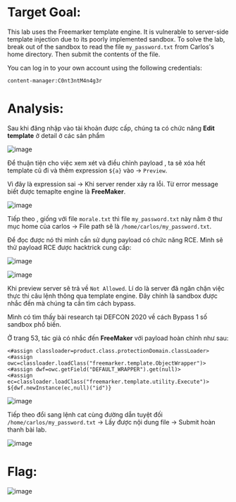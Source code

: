 # Target Goal:
This lab uses the Freemarker template engine. It is vulnerable to server-side template injection due to its poorly implemented sandbox. To solve the lab, break out of the sandbox to read the file `my_password.txt` from Carlos's home directory. Then submit the contents of the file.

You can log in to your own account using the following credentials:
```
content-manager:C0nt3ntM4n4g3r
```
# Analysis:
Sau khi đăng nhập vào tài khoản được cấp, chúng ta có chức năng **Edit template** ở detail ở các sản phẩm

![image](https://github.com/user-attachments/assets/f6b842f8-31fb-4fb9-a2fe-20ddd765b869)

Để thuận tiện cho việc xem xét và điều chỉnh payload , ta sẽ xóa hết template cũ đi và thêm expression `${a}` vào -> `Preview`.

Vì đây là expression sai -> Khi server render xảy ra lỗi. Từ error message biết được temaplte engine là **FreeMaker**.

![image](https://github.com/user-attachments/assets/198c160a-88da-4726-bd8a-a55a378f22ad)

Tiếp theo , giống với file `morale.txt` thì file `my_password.txt` này nằm ở thư mục home của carlos -> File path sẽ là `/home/carlos/my_password.txt`.

Để đọc được nó thì mình cần sử dụng payload có chức năng RCE. Mình sẽ thử payload RCE được hacktrick cung cấp:

![image](https://github.com/user-attachments/assets/d417b19d-4617-4787-babb-055adf09da11)

![image](https://github.com/user-attachments/assets/01119866-ad66-47a2-bbe8-d68bfb0683a7)

Khi preview server sẽ trả về `Not Allowed`. Lí do là server đã ngăn chặn việc thực thi câu lệnh thông qua template engine. Đây chính là sandbox được nhắc đến mà chúng ta cần tìm cách bypass.

Mình có tìm thấy bài research tại DEFCON 2020 về cách Bypass 1 số sandbox phổ biến.

Ở trang 53, tác giả có nhắc đến **FreeMaker** với payload hoàn chỉnh như sau:

```
<#assign classloader=product.class.protectionDomain.classLoader>
<#assign owc=classloader.loadClass("freemarker.template.ObjectWrapper")>
<#assign dwf=owc.getField("DEFAULT_WRAPPER").get(null)>
<#assign ec=classloader.loadClass("freemarker.template.utility.Execute")>
${dwf.newInstance(ec,null)("id")}
```
![image](https://github.com/user-attachments/assets/9973b6fa-ff7b-42c4-b439-1f4011e0b52a)

Tiếp theo đổi sang lệnh cat cùng đường dẫn tuyệt đối `/home/carlos/my_password.txt` -> Lấy được nội dung file -> Submit hoàn thanh bài lab.

![image](https://github.com/user-attachments/assets/1341e969-e0ae-4995-aa74-bc1991d84a5d)

# Flag:

![image](https://github.com/user-attachments/assets/a4de198b-e254-420d-82bf-317d59a03e21)
